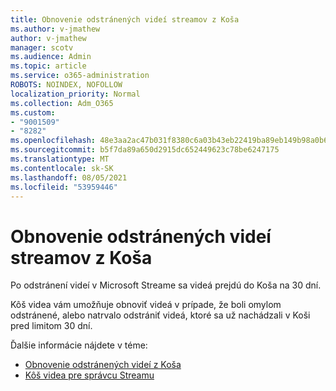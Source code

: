 ```yaml
---
title: Obnovenie odstránených videí streamov z Koša
ms.author: v-jmathew
author: v-jmathew
manager: scotv
ms.audience: Admin
ms.topic: article
ms.service: o365-administration
ROBOTS: NOINDEX, NOFOLLOW
localization_priority: Normal
ms.collection: Adm_O365
ms.custom:
- "9001509"
- "8282"
ms.openlocfilehash: 48e3aa2ac47b031f8380c6a03b43eb22419ba89eb149b98a0b63b71f3713ca0c
ms.sourcegitcommit: b5f7da89a650d2915dc652449623c78be6247175
ms.translationtype: MT
ms.contentlocale: sk-SK
ms.lasthandoff: 08/05/2021
ms.locfileid: "53959446"
---
```

# <a name="recover-your-deleted-stream-videos-from-the-recycle-bin"></a>Obnovenie odstránených videí streamov z Koša

Po odstránení videí v Microsoft Streame sa videá prejdú do Koša na 30 dní.

Kôš videa vám umožňuje obnoviť videá v prípade, že boli omylom odstránené, alebo natrvalo odstrániť videá, ktoré sa už nachádzali v Koši pred limitom 30 dní.

Ďalšie informácie nájdete v téme:

- [Obnovenie odstránených videí z Koša](https://docs.microsoft.com/stream/portal-my-recycle-bin)
- [Kôš videa pre správcu Streamu](https://docs.microsoft.com/stream/admin-recycle-bin)
